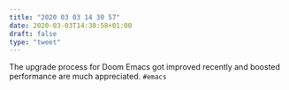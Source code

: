 ```yaml
---
title: "2020 03 03 14 30 57"
date: 2020-03-03T14:30:58+01:00
draft: false
type: "tweet"
---
```

The upgrade process for Doom Emacs got improved recently and boosted performance are much appreciated. `#emacs`

